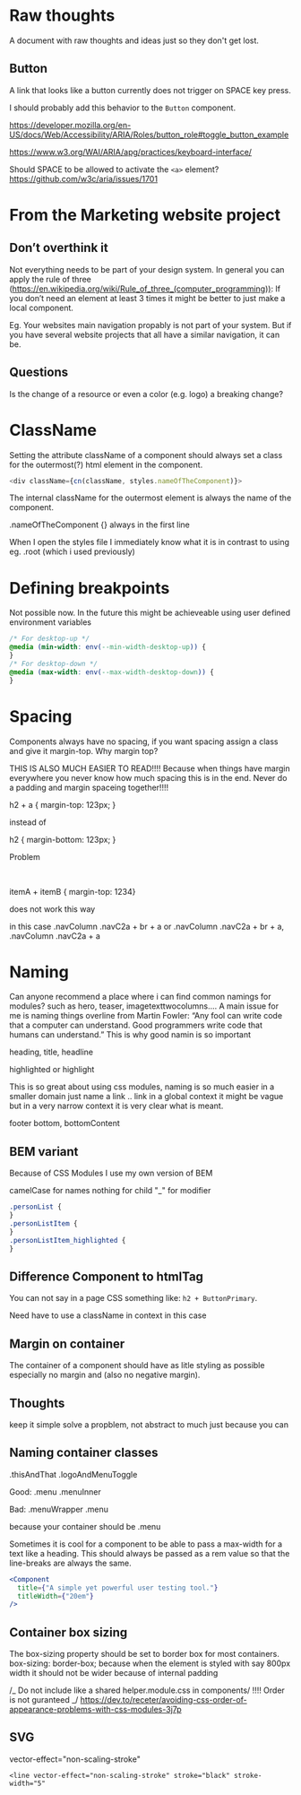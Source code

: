 # Raw thoughts

A document with raw thoughts and ideas just so they don't get lost.

## Button

A link that looks like a button currently does not trigger on SPACE key press.

I should probably add this behavior to the `Button` component.

https://developer.mozilla.org/en-US/docs/Web/Accessibility/ARIA/Roles/button_role#toggle_button_example

https://www.w3.org/WAI/ARIA/apg/practices/keyboard-interface/

Should SPACE to be allowed to activate the `<a>` element?
https://github.com/w3c/aria/issues/1701

# From the Marketing website project

## Don’t overthink it

Not everything needs to be part of your design system. In general you can apply the
rule of three (https://en.wikipedia.org/wiki/Rule_of_three_(computer_programming)):
If you don’t need an element at least 3 times it might be better to just make a local component.

Eg. Your websites main navigation propably is not part of your system. But if you have several
website projects that all have a similar navigation, it can be.

## Questions

Is the change of a resource or even a color (e.g. logo) a breaking change?

# ClassName

Setting the attribute className of a component should always set a class for the outermost(?) html element in the component.

```javascript
<div className={cn(className, styles.nameOfTheComponent)}>
```

The internal className for the outermost element is always the name of the component.

.nameOfTheComponent {} always in the first line

When I open the styles file I immediately know what it is in contrast to using eg. .root (which i used previously)

# Defining breakpoints

Not possible now. In the future this might be achieveable using user defined environment variables

```css
/* For desktop-up */
@media (min-width: env(--min-width-desktop-up)) {
}
/* For desktop-down */
@media (max-width: env(--max-width-desktop-down)) {
}
```

# Spacing

Components always have no spacing, if you want spacing assign a class and give it margin-top.
Why margin top?

THIS IS ALSO MUCH EASIER TO READ!!!! Because when things have margin everywhere you never know how much
spacing this is in the end. Never do a padding and margin spaceing together!!!!

h2 + a {
margin-top: 123px;
}

instead of

h2 {
margin-bottom: 123px;
}

Problem

<itemA inline-block><br>
<itemB>

itemA + itemB { margin-top: 1234}

does not work this way

in this case .navColumn .navC2a + br + a or .navColumn .navC2a + br + a, .navColumn .navC2a + a

# Naming

Can anyone recommend a place where i can find common namings for modules?
such as hero, teaser, imagetexttwocolumns....
A main issue for me is naming things
overline
from Martin Fowler: “Any fool can write code that a computer can understand. Good programmers write code that humans can understand.”
This is why good namin is so important

heading, title, headline

highlighted or highlight

This is so great about using css modules, naming is so much easier in a smaller domain
just name a link .. link in a global context it might be vague but in a very narrow context it is very clear what is meant.

footer
bottom, bottomContent

## BEM variant

Because of CSS Modules I use my own version of BEM

camelCase for names
nothing for child
"\_" for modifier

```css
.personList {
}
.personListItem {
}
.personListItem_highlighted {
}
```

## Difference Component to htmlTag

You can not say in a page CSS something like: `h2 + ButtonPrimary`.

Need have to use a className in context in this case

## Margin on container

The container of a component should have as litle styling as possible especially no margin and (also no negative margin).

## Thoughts

keep it simple
solve a propblem, not abstract to much just because you can

## Naming container classes

.thisAndThat
.logoAndMenuToggle

Good:
.menu
.menuInner

Bad:
.menuWrapper
.menu

because your container should be .menu

Sometimes it is cool for a component to be able to pass a max-width for a text like a heading.
This should always be passed as a rem value so that the line-breaks are always the same.

```jsx
<Component
  title={"A simple yet powerful user testing tool."}
  titleWidth={"20em"}
/>
```

## Container box sizing

The box-sizing property should be set to border box for most containers.
box-sizing: border-box;
because when the element is styled with say 800px width it should not be wider because of internal padding

/_ Do not include like a shared helper.module.css in components/ !!!! Order is not guranteed _/
https://dev.to/receter/avoiding-css-order-of-appearance-problems-with-css-modules-3j7p

## SVG

vector-effect="non-scaling-stroke"

```
<line vector-effect="non-scaling-stroke" stroke="black" stroke-width="5"
```
